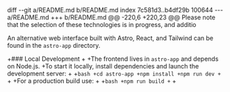 diff --git a/README.md b/README.md
index 7c581d3..b4df29b 100644
--- a/README.md
+++ b/README.md
@@ -220,6 +220,23 @@ Please note that the selection of these technologies is in progress, and additio
 
 An alternative web interface built with Astro, React, and Tailwind can be found in the `astro-app` directory.
 
+### Local Development
+
+The frontend lives in `astro-app` and depends on Node.js.
+To start it locally, install dependencies and launch the development server:
+
+```bash
+cd astro-app
+npm install
+npm run dev
+```
+
+For a production build use:
+
+```bash
+npm run build
+```
+
 
 <p align="right" style="font-size: 14px; color: #555; margin-top: 20px;">
     <a href="#readme-top" style="text-decoration: none; color: #007bff; font-weight: bold;">
